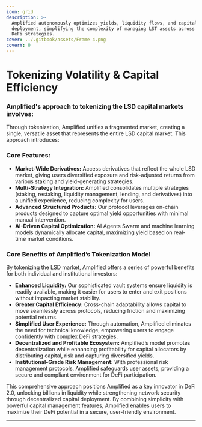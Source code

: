 ```yaml
---
icon: grid
description: >-
  Amplified autonomously optimizes yields, liquidity flows, and capital
  deployment, simplifying the complexity of managing LST assets across multiple
  DeFi strategies.
cover: ../.gitbook/assets/Frame 4.png
coverY: 0
---
```


# Tokenizing Volatility & Capital Efficiency

### Amplified's approach to tokenizing the LSD capital markets involves:

Through tokenization, Amplified unifies a fragmented market, creating a single, versatile asset that represents the entire LSD capital market. This approach introduces:

### **Core Features:**

* **Market-Wide Derivatives:** Access derivatives that reflect the whole LSD market, giving users diversified exposure and risk-adjusted returns from various staking and yield-generating strategies.
* **Multi-Strategy Integration:** Amplified consolidates multiple strategies (staking, restaking, liquidity management, lending, and derivatives) into a unified experience, reducing complexity for users.
* **Advanced Structured Products:** Our protocol leverages on-chain products designed to capture optimal yield opportunities with minimal manual intervention.
* **AI-Driven Capital Optimization:** AI Agents Swarm and machine learning models dynamically allocate capital, maximizing yield based on real-time market conditions.

### **Core Benefits of Amplified’s Tokenization Model**

By tokenizing the LSD market, Amplified offers a series of powerful benefits for both individual and institutional investors:

* **Enhanced Liquidity:** Our sophisticated vault systems ensure liquidity is readily available, making it easier for users to enter and exit positions without impacting market stability.
* **Greater Capital Efficiency:** Cross-chain adaptability allows capital to move seamlessly across protocols, reducing friction and maximizing potential returns.
* **Simplified User Experience:** Through automation, Amplified eliminates the need for technical knowledge, empowering users to engage confidently with complex DeFi strategies.
* **Decentralized and Profitable Ecosystem:** Amplified’s model promotes decentralization while enhancing profitability for capital allocators by distributing capital, risk and capturing diversified yields.
* **Institutional-Grade Risk Management:** With professional risk management protocols, Amplified safeguards user assets, providing a secure and compliant environment for DeFi participation.

This comprehensive approach positions Amplified as a key innovator in DeFi 2.0, unlocking billions in liquidity while strengthening network security through decentralized capital deployment. By combining simplicity with powerful capital management features, Amplified enables users to maximize their DeFi potential in a secure, user-friendly environment.

***
